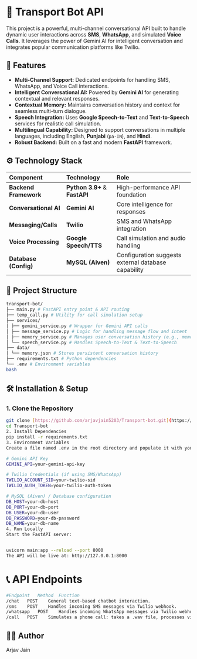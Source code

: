 # 🤖 Transport Bot API

This project is a powerful, multi-channel conversational API built to handle dynamic user interactions across **SMS**, **WhatsApp**, and simulated **Voice Calls**. It leverages the power of Gemini AI for intelligent conversation and integrates popular communication platforms like Twilio.

## 🚀 Features

* **Multi-Channel Support:** Dedicated endpoints for handling SMS, WhatsApp, and Voice Call interactions.
* **Intelligent Conversational AI:** Powered by **Gemini AI** for generating contextual and relevant responses.
* **Contextual Memory:** Maintains conversation history and context for seamless multi-turn dialogue.
* **Speech Integration:** Uses **Google Speech-to-Text** and **Text-to-Speech** services for realistic call simulation.
* **Multilingual Capability:** Designed to support conversations in multiple languages, including English, **Punjabi** (`pa-IN`), and **Hindi**.
* **Robust Backend:** Built on a fast and modern **FastAPI** framework.

## ⚙️ Technology Stack

| Component | Technology | Role |
| :--- | :--- | :--- |
| **Backend Framework** | **Python 3.9+** & **FastAPI** | High-performance API foundation |
| **Conversational AI** | **Gemini AI** | Core intelligence for responses |
| **Messaging/Calls** | **Twilio** | SMS and WhatsApp integration |
| **Voice Processing** | **Google Speech/TTS** | Call simulation and audio handling |
| **Database (Config)** | **MySQL (Aiven)** | Configuration suggests external database capability |

## 📂 Project Structure
```bash
transport-bot/
├── main.py # FastAPI entry point & API routing
├── temp_call.py # Utility for call simulation setup
├── services/
│ ├── gemini_service.py # Wrapper for Gemini API calls
│ ├── message_service.py # Logic for handling message flow and intent
│ ├── memory_service.py # Manages user conversation history (e.g., memory.json)
│ └── speech_service.py # Handles Speech-to-Text & Text-to-Speech
├── data/
│ └── memory.json # Stores persistent conversation history
├── requirements.txt # Python dependencies
└── .env # Environment variables
bash
```

## 🛠️ Installation & Setup

### 1. Clone the Repository

```bash 
git clone [https://github.com/arjavjain5203/Transport-bot.git](https://github.com/arjavjain5203/Transport-bot.git)
cd Transport-bot
2. Install Dependencies
pip install -r requirements.txt
3. Environment Variables
Create a file named .env in the root directory and populate it with your credentials:

# Gemini API Key
GEMINI_API=your-gemini-api-key

# Twilio Credentials (if using SMS/WhatsApp)
TWILIO_ACCOUNT_SID=your-twilio-sid
TWILIO_AUTH_TOKEN=your-twilio-auth-token

# MySQL (Aiven) / Database configuration
DB_HOST=your-db-host
DB_PORT=your-db-port
DB_USER=your-db-user
DB_PASSWORD=your-db-password
DB_NAME=your-db-name
4. Run Locally
Start the FastAPI server:


uvicorn main:app --reload --port 8000
The API will be live at: http://127.0.0.1:8000
```

# 📞 API Endpoints
```bash
#Endpoint	Method	Function
/chat	POST	General text-based chatbot interaction.
/sms	POST	Handles incoming SMS messages via Twilio webhook.
/whatsapp	POST	Handles incoming WhatsApp messages via Twilio webhook.
/call	POST	Simulates a phone call: takes a .wav file, processes via AI, and returns an audio response.

```

## 👨‍💻 Author 
Arjav Jain
